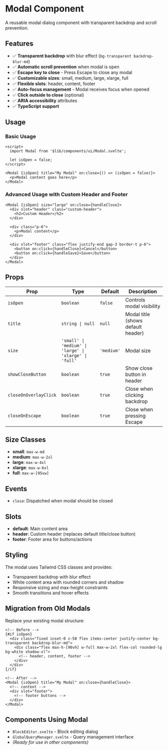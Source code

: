 # Modal Component

A reusable modal dialog component with transparent backdrop and scroll prevention.

## Features

- ✅ **Transparent backdrop** with blur effect (`bg-transparent backdrop-blur-md`)
- ✅ **Automatic scroll prevention** when modal is open
- ✅ **Escape key to close** - Press Escape to close any modal
- ✅ **Customizable sizes**: small, medium, large, xlarge, full
- ✅ **Flexible slots**: header, content, footer
- ✅ **Auto-focus management** - Modal receives focus when opened
- ✅ **Click outside to close** (optional)
- ✅ **ARIA accessibility** attributes
- ✅ **TypeScript support**

## Usage

### Basic Usage

```svelte
<script>
  import Modal from '$lib/components/ui/Modal.svelte';

  let isOpen = false;
</script>

<Modal {isOpen} title="My Modal" on:close={() => (isOpen = false)}>
  <p>Modal content goes here</p>
</Modal>
```

### Advanced Usage with Custom Header and Footer

```svelte
<Modal {isOpen} size="large" on:close={handleClose}>
  <div slot="header" class="custom-header">
    <h2>Custom Header</h2>
  </div>

  <div class="p-6">
    <p>Modal content</p>
  </div>

  <div slot="footer" class="flex justify-end gap-3 border-t p-6">
    <button on:click={handleClose}>Cancel</button>
    <button on:click={handleSave}>Save</button>
  </div>
</Modal>
```

## Props

| Prop                  | Type                                                   | Default    | Description                        |
| --------------------- | ------------------------------------------------------ | ---------- | ---------------------------------- |
| `isOpen`              | `boolean`                                              | `false`    | Controls modal visibility          |
| `title`               | `string \| null`                                       | `null`     | Modal title (shows default header) |
| `size`                | `'small' \| 'medium' \| 'large' \| 'xlarge' \| 'full'` | `'medium'` | Modal size                         |
| `showCloseButton`     | `boolean`                                              | `true`     | Show close button in header        |
| `closeOnOverlayClick` | `boolean`                                              | `true`     | Close when clicking backdrop       |
| `closeOnEscape`       | `boolean`                                              | `true`     | Close when pressing Escape         |

## Size Classes

- **small**: `max-w-md`
- **medium**: `max-w-2xl`
- **large**: `max-w-4xl`
- **xlarge**: `max-w-6xl`
- **full**: `max-w-[95vw]`

## Events

- `close`: Dispatched when modal should be closed

## Slots

- **default**: Main content area
- **header**: Custom header (replaces default title/close button)
- **footer**: Footer area for buttons/actions

## Styling

The modal uses Tailwind CSS classes and provides:

- Transparent backdrop with blur effect
- White content area with rounded corners and shadow
- Responsive sizing and max-height constraints
- Smooth transitions and hover effects

## Migration from Old Modals

Replace your existing modal structure:

```svelte
<!-- Before -->
{#if isOpen}
  <div class="fixed inset-0 z-50 flex items-center justify-center bg-transparent backdrop-blur-md">
    <div class="flex max-h-[90vh] w-full max-w-2xl flex-col rounded-lg bg-white shadow-xl">
      <!-- header, content, footer -->
    </div>
  </div>
{/if}

<!-- After -->
<Modal {isOpen} title="My Modal" on:close={handleClose}>
  <!-- content -->
  <div slot="footer">
    <!-- footer buttons -->
  </div>
</Modal>
```

## Components Using Modal

- `BlockEditor.svelte` - Block editing dialog
- `GlobalQueryManager.svelte` - Query management interface
- _(Ready for use in other components)_
